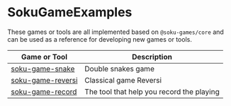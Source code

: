 # SokuGameExamples

These games or tools are all implemented based on `@soku-games/core` and can be used as a reference for developing new games or tools.

|Game or Tool|Description|
|-----|-----|
|[soku-game-snake]()|Double snakes game|
|[soku-game-reversi]()|Classical game Reversi|
|[soku-game-record]()|The tool that help you record the playing|
